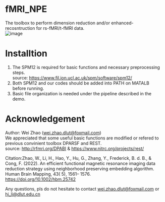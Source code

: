 # fMRI_NPE
The toolbox to perform dimension reduction and/or enhanced-recosntruction for rs-fMRI/t-fMRI data.  
![image](https://user-images.githubusercontent.com/59679583/220603046-f0b5a0ff-da6f-4d4e-a1da-e196339ab392.png)


# Installtion
1) The SPM12 is required for basic functions and necessary preprocessing steps.  
   source: https://www.fil.ion.ucl.ac.uk/spm/software/spm12/  
2) Both SPM12 and our codes should be added into PATH on MATALB before running.
3) Basic file organization is needed under the pipeline described in the demo.

# Acknowledgement
Author: Wei Zhao (wei.zhao.dlut@foxmail.com)  
We appreciated that some useful basic functions are modified or refered to previous convinient toolbox DPARSF and REST.  
source: http://rfmri.org/DPABI & https://www.nitrc.org/projects/rest/  

Citation:Zhao, W., Li, H., Hao, Y., Hu, G., Zhang, Y., Frederick, B. d. B., & Cong, F. (2022). An efficient functional magnetic resonance imaging data reduction strategy using neighborhood preserving embedding algorithm. Human Brain Mapping, 43( 5), 1561– 1576. https://doi.org/10.1002/hbm.25742

Any questions, pls do not hesitate to contact wei.zhao.dlut@foxmail.com or hj_li@dlut.edu.cn

